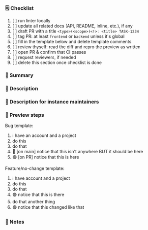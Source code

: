 ### 🗒️ Checklist

1. [ ] run linter locally
2. [ ] update all related docs (API, README, inline, etc.), if any
3. [ ] draft PR with a title `<type>(<scope>)<!>: <title> TASK-1234`
4. [ ] tag PR: at least `frontend` or `backend` unless it's global
5. [ ] fill in the template below and delete template comments
6. [ ] review thyself: read the diff and repro the preview as written
7. [ ] open PR & confirm that CI passes
8. [ ] request reviewers, if needed
9. [ ] delete this section once checklist is done

### 📣 Summary
<!-- Delete this section if changes are internal only. -->
<!-- One sentence summary for the public changelog, worded for non-technical seasoned Kobo users. -->



### 📖 Description
<!-- Delete this section if summary already said everything. -->
<!-- Full description for the public changelog, worded for non-technical seasoned Kobo users. -->



### 👷 Description for instance maintainers
<!-- Delete this section if everything is already said above. -->
<!-- Full description for the public changelog, worded for technical Kobo instance maintainers. -->



### 👀 Preview steps
<!-- Delete this section if behavior can't change. -->
<!-- If behavior change or merely may, outline minimal happy path. -->

Bug template:
1. ℹ️ have an account and a project
2. do this
3. do that
4. 🔴 [on main] notice that this isn't anywhere BUT it should be here
5. 🟢 [on PR] notice that this is here

Feature/no-change template:
1. ℹ️ have account and a project
2. do this
3. do that
4. 🟢 notice that this is there
5. do that another thing
6. 🟢 notice that this changed like that


### 💭 Notes
<!-- Delete this section if empty. -->
<!-- Anything else useful that's not said above,worded for
reviewers, testers, and future git archaeologist collegues. Examples:
- screenshots, copy-pasted logs, etc.
- what was tried but didn't work,
- conscious short-term vs long-term tradeoffs,
- proactively answer likely questions,
-->

